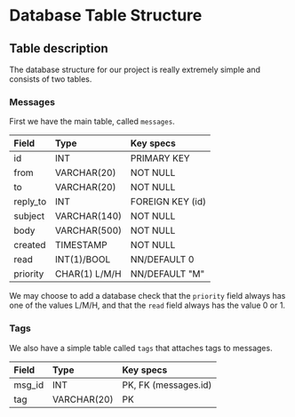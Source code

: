 # Database Table Structure

## Table description

The database structure for our project is really extremely simple and consists of two tables.

### Messages

First we have the main table, called `messages`.

| Field    |  Type         | Key specs        |
| :------- | :-----------  | :--------------- |
| id       | INT           | PRIMARY KEY      |
| from     | VARCHAR(20)   | NOT NULL         |
| to       | VARCHAR(20)   | NOT NULL         |
| reply_to | INT           | FOREIGN KEY (id) |
| subject  | VARCHAR(140)  | NOT NULL         |
| body     | VARCHAR(500)  | NOT NULL         |
| created  | TIMESTAMP     | NOT NULL         |
| read     | INT(1)/BOOL   | NN/DEFAULT 0     |
| priority | CHAR(1) L/M/H | NN/DEFAULT "M"   |

We may choose to add a database check that the `priority` field always has one of the values L/M/H, and that the `read` field always has the value 0 or 1.

### Tags

We also have a simple table called `tags` that attaches tags to messages.

| Field    | Type         | Key specs             |
| :------- | :----------- | :-------------------- |
| msg_id   | INT          | PK, FK (messages.id)  |
| tag      | VARCHAR(20)  | PK                    |
